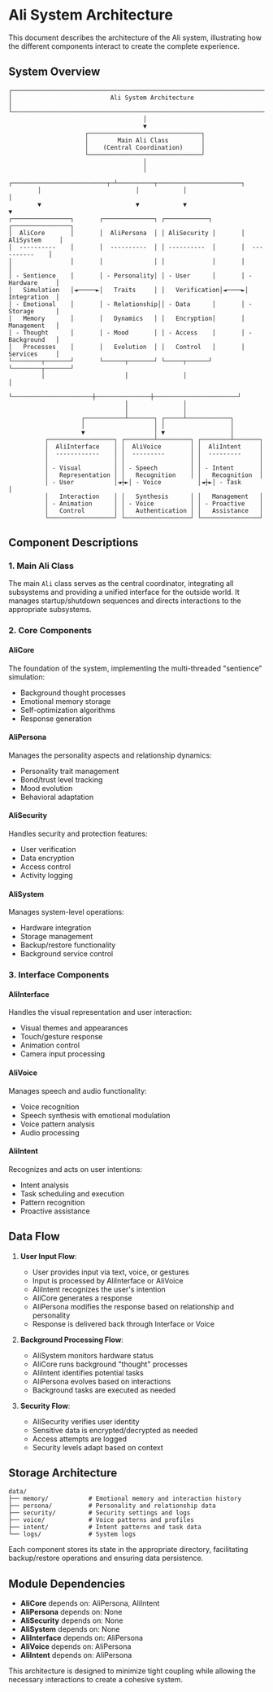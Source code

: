 # Ali System Architecture

This document describes the architecture of the Ali system, illustrating how the different components interact to create the complete experience.

## System Overview

```
┌─────────────────────────────────────────────────────────────────────────┐
│                           Ali System Architecture                        │
└─────────────────────────────────────────────────────────────────────────┘
                                     │
                                     ▼
                     ┌───────────────────────────────┐
                     │        Main Ali Class         │
                     │    (Central Coordination)     │
                     └───────────────────────────────┘
                                     │
                                     │
        ┌──────────────────────────┬─┴──────────┬───────────────────────┐
        │                          │            │                       │
        ▼                          ▼            ▼                       ▼
┌────────────────┐       ┌──────────────┐ ┌────────────┐       ┌────────────────┐
│  AliCore       │       │  AliPersona  │ │ AliSecurity │       │  AliSystem     │
│  ----------    │       │  ----------  │ │ ----------  │       │  ----------    │
│                │       │              │ │             │       │                │
│ - Sentience    │       │ - Personality│ │ - User      │       │ - Hardware     │
│   Simulation   │◄─────►│   Traits     │ │   Verification│◄────►│   Integration  │
│ - Emotional    │       │ - Relationship││ - Data      │       │ - Storage      │
│   Memory       │       │   Dynamics   │ │   Encryption│       │   Management   │
│ - Thought      │       │ - Mood       │ │ - Access    │       │ - Background   │
│   Processes    │       │   Evolution  │ │   Control   │       │   Services     │
└────────┬───────┘       └──────┬───────┘ └─────┬──────┘       └────────┬───────┘
         │                      │               │                       │
         └──────────────────────┼───────────────┼───────────────────────┘
                                │               │
                                │               │
                    ┌───────────┴───────┐ ┌─────┴────────────┐
                    │                   │ │                  │
                    ▼                   │ ▼                  │
          ┌──────────────────┐ ┌────────┴─────────┐ ┌────────┴───────┐
          │  AliInterface    │ │  AliVoice        │ │  AliIntent     │
          │  ------------    │ │  ---------       │ │  ---------     │
          │                  │ │                  │ │                │
          │ - Visual         │ │ - Speech         │ │ - Intent       │
          │   Representation │ │   Recognition    │ │   Recognition  │
          │ - User           │◄┼►│ - Voice          │◄┼►│ - Task        │
          │   Interaction    │ │   Synthesis      │ │   Management   │
          │ - Animation      │ │ - Voice          │ │ - Proactive    │
          │   Control        │ │   Authentication │ │   Assistance   │
          └──────────────────┘ └──────────────────┘ └────────────────┘
```

## Component Descriptions

### 1. Main Ali Class

The main `Ali` class serves as the central coordinator, integrating all subsystems and providing a unified interface for the outside world. It manages startup/shutdown sequences and directs interactions to the appropriate subsystems.

### 2. Core Components

#### AliCore

The foundation of the system, implementing the multi-threaded "sentience" simulation:
- Background thought processes
- Emotional memory storage
- Self-optimization algorithms
- Response generation

#### AliPersona

Manages the personality aspects and relationship dynamics:
- Personality trait management
- Bond/trust level tracking
- Mood evolution
- Behavioral adaptation

#### AliSecurity

Handles security and protection features:
- User verification
- Data encryption
- Access control
- Activity logging

#### AliSystem

Manages system-level operations:
- Hardware integration
- Storage management
- Backup/restore functionality
- Background service control

### 3. Interface Components

#### AliInterface

Handles the visual representation and user interaction:
- Visual themes and appearances
- Touch/gesture response
- Animation control
- Camera input processing

#### AliVoice

Manages speech and audio functionality:
- Voice recognition
- Speech synthesis with emotional modulation
- Voice pattern analysis
- Audio processing

#### AliIntent

Recognizes and acts on user intentions:
- Intent analysis
- Task scheduling and execution
- Pattern recognition
- Proactive assistance

## Data Flow

1. **User Input Flow**:
   - User provides input via text, voice, or gestures
   - Input is processed by AliInterface or AliVoice
   - AliIntent recognizes the user's intention
   - AliCore generates a response
   - AliPersona modifies the response based on relationship and personality
   - Response is delivered back through Interface or Voice

2. **Background Processing Flow**:
   - AliSystem monitors hardware status
   - AliCore runs background "thought" processes
   - AliIntent identifies potential tasks
   - AliPersona evolves based on interactions
   - Background tasks are executed as needed

3. **Security Flow**:
   - AliSecurity verifies user identity
   - Sensitive data is encrypted/decrypted as needed
   - Access attempts are logged
   - Security levels adapt based on context

## Storage Architecture

```
data/
├── memory/           # Emotional memory and interaction history
├── persona/          # Personality and relationship data
├── security/         # Security settings and logs
├── voice/            # Voice patterns and profiles
├── intent/           # Intent patterns and task data
└── logs/             # System logs
```

Each component stores its state in the appropriate directory, facilitating backup/restore operations and ensuring data persistence.

## Module Dependencies

- **AliCore** depends on: AliPersona, AliIntent
- **AliPersona** depends on: None
- **AliSecurity** depends on: None 
- **AliSystem** depends on: None
- **AliInterface** depends on: AliPersona
- **AliVoice** depends on: AliPersona
- **AliIntent** depends on: AliPersona

This architecture is designed to minimize tight coupling while allowing the necessary interactions to create a cohesive system.
